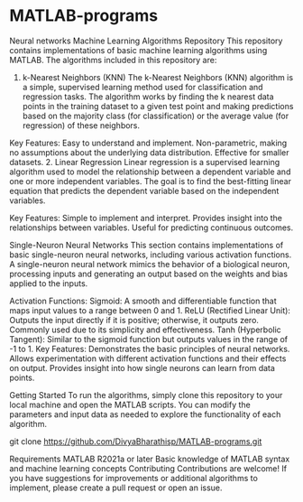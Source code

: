 # MATLAB-programs
Neural networks
Machine Learning Algorithms Repository
This repository contains implementations of basic machine learning algorithms using MATLAB. The algorithms included in this repository are:

1. k-Nearest Neighbors (KNN)
The k-Nearest Neighbors (KNN) algorithm is a simple, supervised learning method used for classification and regression tasks. The algorithm works by finding the k nearest data points in the training dataset to a given test point and making predictions based on the majority class (for classification) or the average value (for regression) of these neighbors.

Key Features:
Easy to understand and implement.
Non-parametric, making no assumptions about the underlying data distribution.
Effective for smaller datasets.
2. Linear Regression
Linear regression is a supervised learning algorithm used to model the relationship between a dependent variable and one or more independent variables. The goal is to find the best-fitting linear equation that predicts the dependent variable based on the independent variables.

Key Features:
Simple to implement and interpret.
Provides insight into the relationships between variables.
Useful for predicting continuous outcomes.

Single-Neuron Neural Networks
This section contains implementations of basic single-neuron neural networks, including various activation functions. A single-neuron neural network mimics the behavior of a biological neuron, processing inputs and generating an output based on the weights and bias applied to the inputs.

Activation Functions:
Sigmoid: A smooth and differentiable function that maps input values to a range between 0 and 1.
ReLU (Rectified Linear Unit): Outputs the input directly if it is positive; otherwise, it outputs zero. Commonly used due to its simplicity and effectiveness.
Tanh (Hyperbolic Tangent): Similar to the sigmoid function but outputs values in the range of -1 to 1.
Key Features:
Demonstrates the basic principles of neural networks.
Allows experimentation with different activation functions and their effects on output.
Provides insight into how single neurons can learn from data points.

Getting Started
To run the algorithms, simply clone this repository to your local machine and open the MATLAB scripts. You can modify the parameters and input data as needed to explore the functionality of each algorithm.

git clone https://github.com/DivyaBharathisp/MATLAB-programs.git

Requirements
MATLAB R2021a or later
Basic knowledge of MATLAB syntax and machine learning concepts
Contributing
Contributions are welcome! If you have suggestions for improvements or additional algorithms to implement, please create a pull request or open an issue.

